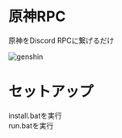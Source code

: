 # 原神RPC
原神をDiscord RPCに繋げるだけ  

![genshin](https://user-images.githubusercontent.com/53356872/95037465-1cd74400-0706-11eb-87e2-c7dd37280fba.png)

# セットアップ
install.batを実行  
run.batを実行  
